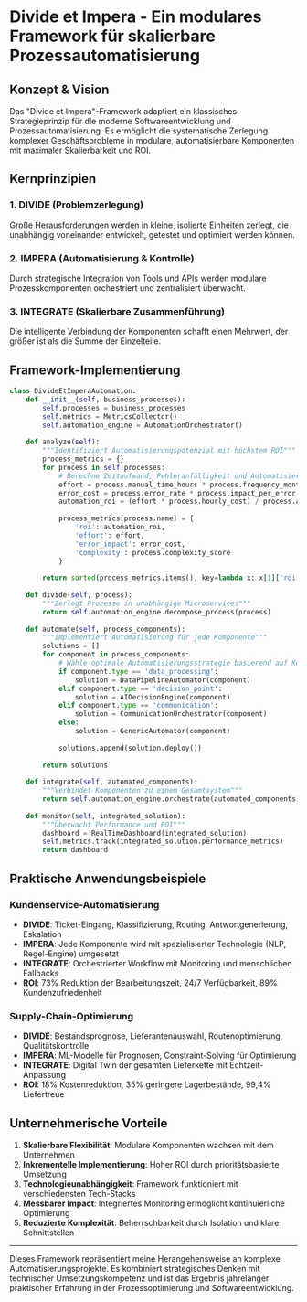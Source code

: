 # Divide et Impera - Ein modulares Framework für skalierbare Prozessautomatisierung

## Konzept & Vision

Das "Divide et Impera"-Framework adaptiert ein klassisches Strategieprinzip für die moderne Softwareentwicklung und Prozessautomatisierung. Es ermöglicht die systematische Zerlegung komplexer Geschäftsprobleme in modulare, automatisierbare Komponenten mit maximaler Skalierbarkeit und ROI.

## Kernprinzipien

### 1. DIVIDE (Problemzerlegung)
Große Herausforderungen werden in kleine, isolierte Einheiten zerlegt, die unabhängig voneinander entwickelt, getestet und optimiert werden können.

### 2. IMPERA (Automatisierung & Kontrolle)
Durch strategische Integration von Tools und APIs werden modulare Prozesskomponenten orchestriert und zentralisiert überwacht.

### 3. INTEGRATE (Skalierbare Zusammenführung)
Die intelligente Verbindung der Komponenten schafft einen Mehrwert, der größer ist als die Summe der Einzelteile.

## Framework-Implementierung

```python
class DivideEtImperaAutomation:
    def __init__(self, business_processes):
        self.processes = business_processes
        self.metrics = MetricsCollector()
        self.automation_engine = AutomationOrchestrator()
        
    def analyze(self):
        """Identifiziert Automatisierungspotenzial mit höchstem ROI"""
        process_metrics = {}
        for process in self.processes:
            # Berechne Zeitaufwand, Fehleranfälligkeit und Automatisierungskosten
            effort = process.manual_time_hours * process.frequency_monthly
            error_cost = process.error_rate * process.impact_per_error
            automation_roi = (effort * process.hourly_cost) / process.automation_cost
            
            process_metrics[process.name] = {
                'roi': automation_roi,
                'effort': effort,
                'error_impact': error_cost,
                'complexity': process.complexity_score
            }
            
        return sorted(process_metrics.items(), key=lambda x: x[1]['roi'], reverse=True)
    
    def divide(self, process):
        """Zerlegt Prozesse in unabhängige Microservices"""
        return self.automation_engine.decompose_process(process)
    
    def automate(self, process_components):
        """Implementiert Automatisierung für jede Komponente"""
        solutions = []
        for component in process_components:
            # Wähle optimale Automatisierungsstrategie basierend auf Komponentenart
            if component.type == 'data_processing':
                solution = DataPipelineAutomator(component)
            elif component.type == 'decision_point':
                solution = AIDecisionEngine(component)
            elif component.type == 'communication':
                solution = CommunicationOrchestrator(component)
            else:
                solution = GenericAutomator(component)
                
            solutions.append(solution.deploy())
            
        return solutions
    
    def integrate(self, automated_components):
        """Verbindet Komponenten zu einem Gesamtsystem"""
        return self.automation_engine.orchestrate(automated_components)
    
    def monitor(self, integrated_solution):
        """Überwacht Performance und ROI"""
        dashboard = RealTimeDashboard(integrated_solution)
        self.metrics.track(integrated_solution.performance_metrics)
        return dashboard
```

## Praktische Anwendungsbeispiele

### Kundenservice-Automatisierung
- **DIVIDE**: Ticket-Eingang, Klassifizierung, Routing, Antwortgenerierung, Eskalation
- **IMPERA**: Jede Komponente wird mit spezialisierter Technologie (NLP, Regel-Engine) umgesetzt
- **INTEGRATE**: Orchestrierter Workflow mit Monitoring und menschlichen Fallbacks
- **ROI**: 73% Reduktion der Bearbeitungszeit, 24/7 Verfügbarkeit, 89% Kundenzufriedenheit

### Supply-Chain-Optimierung
- **DIVIDE**: Bestandsprognose, Lieferantenauswahl, Routenoptimierung, Qualitätskontrolle
- **IMPERA**: ML-Modelle für Prognosen, Constraint-Solving für Optimierung
- **INTEGRATE**: Digital Twin der gesamten Lieferkette mit Echtzeit-Anpassung
- **ROI**: 18% Kostenreduktion, 35% geringere Lagerbestände, 99,4% Liefertreue

## Unternehmerische Vorteile

1. **Skalierbare Flexibilität**: Modulare Komponenten wachsen mit dem Unternehmen
2. **Inkrementelle Implementierung**: Hoher ROI durch prioritätsbasierte Umsetzung
3. **Technologieunabhängigkeit**: Framework funktioniert mit verschiedensten Tech-Stacks
4. **Messbarer Impact**: Integriertes Monitoring ermöglicht kontinuierliche Optimierung
5. **Reduzierte Komplexität**: Beherrschbarkeit durch Isolation und klare Schnittstellen

---

Dieses Framework repräsentiert meine Herangehensweise an komplexe Automatisierungsprojekte. Es kombiniert strategisches Denken mit technischer Umsetzungskompetenz und ist das Ergebnis jahrelanger praktischer Erfahrung in der Prozessoptimierung und Softwareentwicklung.